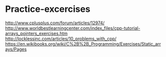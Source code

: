 # Practice-excercises

http://www.cplusplus.com/forum/articles/12974/
http://www.worldbestlearningcenter.com/index_files/cpp-tutorial-arrays_pointers_exercises.htm
http://locklessinc.com/articles/10_problems_with_cpp/
https://en.wikibooks.org/wiki/C%2B%2B_Programming/Exercises/Static_arrays/Pages
